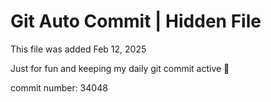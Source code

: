 # Git Auto Commit | Hidden File

This file was added Feb 12, 2025

Just for fun and keeping my daily git commit active 🤪

commit number: 34048
